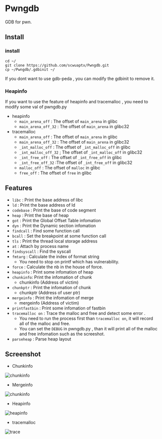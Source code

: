 # Pwngdb

GDB for pwn.

## Install

### install
	cd ~/
	git clone https://github.com/scwuaptx/Pwngdb.git 
	cp ~/Pwngdb/.gdbinit ~/

If you dont want to use gdb-peda , you can modify the gdbinit to remove it.

### Heapinfo 

If you want to use the feature of heapinfo and tracemalloc , you need to modify some val of pwngdb.py

+ heapinfo
	+ `main_arena_off` : The offset of `main_arena` in glibc
	+ `main_arena_off_32` : The offset of `main_arena` in glibc32
+ tracemalloc
	+ `main_arena_off` : The offset of `main_arena` in glibc
	+ `main_arena_off_32` : The offset of `main_arena` in glibc32
	+ `_int_malloc_off` : The offset of `_int_malloc_off` in glibc
	+ `_int_malloc_off_32` ; The offset of `_int_malloc_off` in glibc32
	+ `_int_free_off` : The offset of `_int_free_off` in glibc
	+ `_int_free_off_32` :The offset of `_int_free_off` in glibc32
	+ `malloc_off` : The offset of `malloc` in glibc
	+ `free_off` : The offset of `free` in glibc

## Features

+ `libc` : Print the base address of libc
+ `ld` : Print the base address of ld
+ `codebase` : Print the base of code segment
+ `heap` : Print the base of heap
+ `got` : Print the Global Offset Table infomation
+ `dyn` : Print the Dynamic section infomation
+ `findcall` : Find some function call 
+ `bcall` : Set the breakpoint at some function call
+ `tls` : Print the thread local storage address
+ `at` : Attach by process name
+ `findsyscall` : Find the syscall
+ `fmtarg` : Calculate the index of format string
	+ You need to stop on printf which has vulnerability.
+ `force` : Calculate the nb in the house of force.
+ `heapinfo` : Print some infomation of heap
+ `chunkinfo`: Print the infomation of chunk
    + chunkinfo (Address of victim)
+ `chunkptr` : Print the infomation of chunk 
	+ chunkptr (Address of user ptr)
+ `mergeinfo` : Print the infomation of merge
	+ mergeinfo (Address of victim)
+ `printfastbin` : Print some infomation of fastbin
+ `tracemalloc on` : Trace the malloc and free and detect some error .
	+ You need to run the process first than `tracemalloc on`, it will record all of the malloc and free.
	+ You can set the `DEBUG` in pwngdb.py , than it will print all of the malloc and free infomation such as the screeshot.
+ `parseheap` : Parse heap layout

## Screenshot

+ Chunkinfo

![chunkinfo](http://i.imgur.com/gtQuIsL.png)
+ Mergeinfo

![chunkinfo](http://i.imgur.com/TjWkzGc.png)
+ Heapinfo

![heapinfo](http://i.imgur.com/xhTc8Gv.png)

+ tracemalloc

![trace](http://i.imgur.com/7UHqiwX.png)
